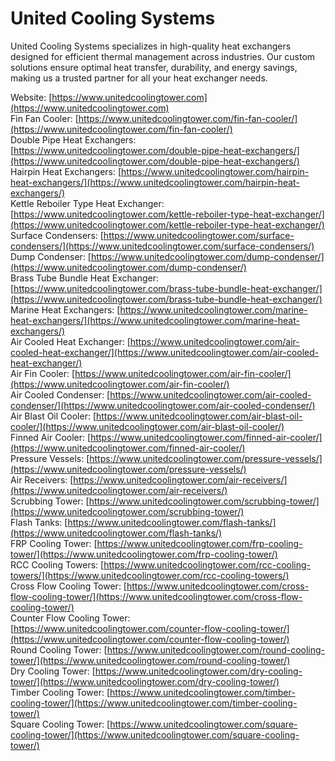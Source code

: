 # United Cooling Systems

United Cooling Systems specializes in high-quality heat exchangers designed for efficient thermal management across industries. Our custom solutions ensure optimal heat transfer, durability, and energy savings, making us a trusted partner for all your heat exchanger needs.

Website: [https://www.unitedcoolingtower.com](https://www.unitedcoolingtower.com)  
Fin Fan Cooler: [https://www.unitedcoolingtower.com/fin-fan-cooler/](https://www.unitedcoolingtower.com/fin-fan-cooler/)  
Double Pipe Heat Exchangers: [https://www.unitedcoolingtower.com/double-pipe-heat-exchangers/](https://www.unitedcoolingtower.com/double-pipe-heat-exchangers/)  
Hairpin Heat Exchangers: [https://www.unitedcoolingtower.com/hairpin-heat-exchangers/](https://www.unitedcoolingtower.com/hairpin-heat-exchangers/)  
Kettle Reboiler Type Heat Exchanger: [https://www.unitedcoolingtower.com/kettle-reboiler-type-heat-exchanger/](https://www.unitedcoolingtower.com/kettle-reboiler-type-heat-exchanger/)  
Surface Condensers: [https://www.unitedcoolingtower.com/surface-condensers/](https://www.unitedcoolingtower.com/surface-condensers/)  
Dump Condenser: [https://www.unitedcoolingtower.com/dump-condenser/](https://www.unitedcoolingtower.com/dump-condenser/)  
Brass Tube Bundle Heat Exchanger: [https://www.unitedcoolingtower.com/brass-tube-bundle-heat-exchanger/](https://www.unitedcoolingtower.com/brass-tube-bundle-heat-exchanger/)  
Marine Heat Exchangers: [https://www.unitedcoolingtower.com/marine-heat-exchangers/](https://www.unitedcoolingtower.com/marine-heat-exchangers/)  
Air Cooled Heat Exchanger: [https://www.unitedcoolingtower.com/air-cooled-heat-exchanger/](https://www.unitedcoolingtower.com/air-cooled-heat-exchanger/)  
Air Fin Cooler: [https://www.unitedcoolingtower.com/air-fin-cooler/](https://www.unitedcoolingtower.com/air-fin-cooler/)  
Air Cooled Condenser: [https://www.unitedcoolingtower.com/air-cooled-condenser/](https://www.unitedcoolingtower.com/air-cooled-condenser/)  
Air Blast Oil Cooler: [https://www.unitedcoolingtower.com/air-blast-oil-cooler/](https://www.unitedcoolingtower.com/air-blast-oil-cooler/)  
Finned Air Cooler: [https://www.unitedcoolingtower.com/finned-air-cooler/](https://www.unitedcoolingtower.com/finned-air-cooler/)  
Pressure Vessels: [https://www.unitedcoolingtower.com/pressure-vessels/](https://www.unitedcoolingtower.com/pressure-vessels/)  
Air Receivers: [https://www.unitedcoolingtower.com/air-receivers/](https://www.unitedcoolingtower.com/air-receivers/)  
Scrubbing Tower: [https://www.unitedcoolingtower.com/scrubbing-tower/](https://www.unitedcoolingtower.com/scrubbing-tower/)  
Flash Tanks: [https://www.unitedcoolingtower.com/flash-tanks/](https://www.unitedcoolingtower.com/flash-tanks/)  
FRP Cooling Tower: [https://www.unitedcoolingtower.com/frp-cooling-tower/](https://www.unitedcoolingtower.com/frp-cooling-tower/)  
RCC Cooling Towers: [https://www.unitedcoolingtower.com/rcc-cooling-towers/](https://www.unitedcoolingtower.com/rcc-cooling-towers/)  
Cross Flow Cooling Tower: [https://www.unitedcoolingtower.com/cross-flow-cooling-tower/](https://www.unitedcoolingtower.com/cross-flow-cooling-tower/)  
Counter Flow Cooling Tower: [https://www.unitedcoolingtower.com/counter-flow-cooling-tower/](https://www.unitedcoolingtower.com/counter-flow-cooling-tower/)  
Round Cooling Tower: [https://www.unitedcoolingtower.com/round-cooling-tower/](https://www.unitedcoolingtower.com/round-cooling-tower/)  
Dry Cooling Tower: [https://www.unitedcoolingtower.com/dry-cooling-tower/](https://www.unitedcoolingtower.com/dry-cooling-tower/)  
Timber Cooling Tower: [https://www.unitedcoolingtower.com/timber-cooling-tower/](https://www.unitedcoolingtower.com/timber-cooling-tower/)  
Square Cooling Tower: [https://www.unitedcoolingtower.com/square-cooling-tower/](https://www.unitedcoolingtower.com/square-cooling-tower/)
